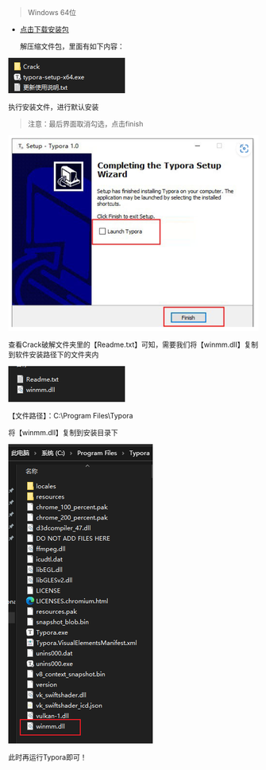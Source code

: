> Windows 64位

- [点击下载安装包](http://117.50.184.32:5212/s/4KS1)

  解压缩文件包，里面有如下内容：

![image-20221019100019610](https://raw.githubusercontent.com/12cjn/lizituchuang/main/img/202210191000430.png)

执行安装文件，进行默认安装

> 注意：最后界面取消勾选，点击finish

![image-20221019100429156](https://raw.githubusercontent.com/12cjn/lizituchuang/main/img/202210191004702.png)

查看Crack破解文件夹里的【Readme.txt】可知，需要我们将【winmm.dll】复制到软件安装路径下的文件夹内

![image-20221019100655674](https://raw.githubusercontent.com/12cjn/lizituchuang/main/img/202210191007764.png)

【文件路径】：C:\Program Files\Typora

将【winmm.dll】复制到安装目录下

![image-20221019100825173](https://raw.githubusercontent.com/12cjn/lizituchuang/main/img/202210191008240.png)

此时再运行Typora即可！